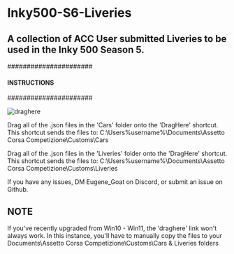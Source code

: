 # Inky500-S6-Liveries
## A collection of ACC User submitted Liveries to be used in the Inky 500 Season 5.

######################
#### INSTRUCTIONS ####
######################

![draghere](https://github.com/EugeneGGHQ/Inky500-S3-Liveries/assets/60108700/7c41629c-25b3-4d7c-8d3d-bf592364aa25)

Drag all of the .json files in the 'Cars' folder onto the 'DragHere' shortcut. This shortcut sends the files to:
C:\Users\%username%\Documents\Assetto Corsa Competizione\Customs\Cars

Drag all of the .json files in the 'Liveries' folder onto the 'DragHere' shortcut. This shortcut sends the files to:
C:\Users\%username%\Documents\Assetto Corsa Competizione\Customs\Liveries

If you have any issues, DM Eugene_Goat on Discord, or submit an issue on Github.

##  NOTE 

If you've recently upgraded from Win10 - Win11, the 'draghere' link won't always work. In this instance, you'll have to manually copy the files to your Documents\Assetto Corsa Competizione\Customs\Cars & Liveries folders
